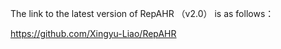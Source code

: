 The link to the latest version of RepAHR （v2.0） is as follows：

https://github.com/Xingyu-Liao/RepAHR
